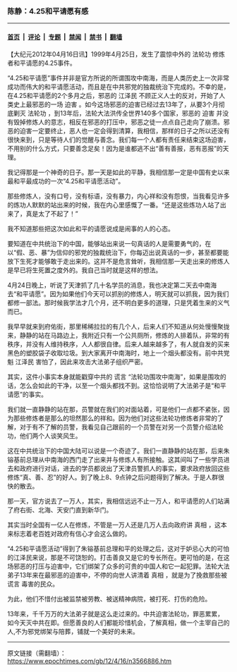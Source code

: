### 陈静：4.25和平请愿有感

---

#### [首页](../../../..?n3566886) &nbsp;|&nbsp; [评论](../../../../../epoch-comment?n3566886) &nbsp;|&nbsp; [专题](../../../../../epoch-special?n3566886) &nbsp;|&nbsp; [禁闻](../../../../../epoch-news?n3566886) &nbsp;|&nbsp; [禁书](../../../../../books?n3566886) &nbsp;|&nbsp; [翻墙](https://github.com/gfw-breaker/nogfw/blob/master/README.md?n3566886)


<div class="post_content" id="artbody" itemprop="articleBody">
 <!-- article content begin -->
 <p>
  【大纪元2012年04月16日讯】1999年4月25日，发生了震惊中外的
  <ok href="https://www.epochtimes.com/gb/tag/%E6%B3%95%E8%BD%AE%E5%8A%9F.html">
   法轮功
  </ok>
  修炼者和平请愿的4.25事件。
 </p>
 <p>
  “4.25和平请愿”事件并非是官方所说的所谓围攻中南海，而是人类历史上一次非常成功而伟大的和平请愿活动，而且是在中共邪党的独裁统治下完成的。不幸的是，在4.25和平请愿的2个多月之后，邪恶的
  <ok href="https://www.epochtimes.com/gb/tag/%E6%B1%9F%E6%B3%BD%E6%B0%91.html">
   江泽民
  </ok>
  不顾正义人士的反对，开始了人类史上最邪恶的一场
  <ok href="https://www.epochtimes.com/gb/tag/%E8%BF%AB%E5%AE%B3.html">
   迫害
  </ok>
  。如今这场邪恶的迫害已经过去13年了，从要3个月彻底剿灭
  <ok href="https://www.epochtimes.com/gb/tag/%E6%B3%95%E8%BD%AE%E5%8A%9F.html">
   法轮功
  </ok>
  ，到13年后，法轮大法洪传全世界140多个国家，邪恶的
  <ok href="https://www.epochtimes.com/gb/tag/%E8%BF%AB%E5%AE%B3.html">
   迫害
  </ok>
  并没有毁掉修炼人的意志，相反在邪恶的打压中，邪恶之徒一点点自己走向了崩溃。邪恶的迫害一定要终止，恶人也一定会得到清算，我相信，那样的日子之所以还没有很快来到，只是等待人们的觉醒与善念。我们每一个人都有责任来结束这场迫害，不用别的什么方式，只要善念足矣！因为是谁都逃不出“善有善报，恶有恶报”的天理。
 </p>
 <p>
  我记得那是一个神奇的日子。那一天是如此的平静，我相信那一定是中国有史以来最和平最成功的一次“4.25和平请愿活动”。
 </p>
 <p>
  那些修炼人，没有口号，没有标语，没有暴力，内心祥和没有怨恨，当我看见许多的炼功人默默的站出来的时候，我在内心里感慨了一番。“还是这些炼功人站了出来了，真是太了不起了！”
 </p>
 <p>
  我不知道那些把这次如此和平的请愿说成是闹事的人的心态。
 </p>
 <p>
  要知道在中共统治下的中国，能够站出来说一句真话的人是需要勇气的，在以“假、恶、暴”为信仰的邪党的独裁统治下，你每迈出说真话的一步，甚至都要能放下生死才能够敢于走出来的。这并不是危言耸听，我相信那一天走出来的修炼人是早已将生死置之度外的。我自己当时就是这样的想法。
 </p>
 <p>
  4月24日晚上，听说了天津抓了几十名学员的消息，我也决定第二天去中南海去“和平请愿”。因为如果他们今天可以抓别的修炼人，明天就可以抓我，因为我们都修一部法。那时候我学法才几个月，还不明白更多的道理，只是凭着生来的义气而已。
 </p>
 <p>
  我早早就来到府佑街，那里稀稀拉拉的有几个人，后来人们不知道从何处慢慢聚拢来，静静的站在马路边上，我附近只有一个公共厕所，修炼的人排着队，非常的有秩序，并没有人维持秩序，人人都很自律。后来人越来越多了，有人就自发的买来黑色的塑胶袋子收取垃圾。到大家离开中南海时，地上一个烟头都没有。前中共党魁
  <ok href="https://www.epochtimes.com/gb/tag/%E6%B1%9F%E6%B3%BD%E6%B0%91.html">
   江泽民
  </ok>
  害怕了，因此来攻击大法弟子组织严密。
 </p>
 <p>
  其实，这件小事实本身就能戳穿中共的
  <ok href="https://www.epochtimes.com/gb/tag/%E8%B0%8E%E8%A8%80.html">
   谎言
  </ok>
  “法轮功围攻中南海”，如果是围攻的话，怎么会如此的干净，以至一个烟头都找不到。这恰恰说明了大法弟子是“和平请愿”的事实。
 </p>
 <p>
  我们就一直静静的站在那，员警就在我们的对面站着，可是他们一点都不紧张，因为那些修炼者是那么的坦然那么的祥和。因为他们对这些法轮功修炼者非常的了解，对于有不了解的员警，我看见自己跟前的一个员警在对另一个员警介绍法轮功，他们两个人谈笑风生。
 </p>
 <p>
  这在中共统治下的中国大陆可以说是一个奇迹了。我们一直静静的站在那，后来朱镕基前总理从中南海的西门走了出来并与修炼人有所接触。这其间叫了一些学员进去和政府进行对话，进去的学员都说出了天津员警抓人的事实，要求政府放回这些修炼“真、善、忍”的好人。到了晚上8、9点钟之后问题得到了解决。于是人群很快的散去。
 </p>
 <p>
  那一天，官方说去了一万人，其实，我相信远远不止一万人，和平请愿的人们站满了府右街、北海、天安门直到新华门。
 </p>
 <p>
  其实当时全国有一亿人在修炼，不管是一万人还是几万人去向政府讲
  <ok href="https://www.epochtimes.com/gb/tag/%E7%9C%9F%E7%9B%B8.html">
   真相
  </ok>
  ，这本来标志着老百姓对政府有信心才会这么做的。
 </p>
 <p>
  “4.25和平请愿活动”得到了朱镕基前总理和平的处理之后，这对于妒忌心大的可怕的江泽民来说，那是不可饶恕的。打击善良又是它的专长所在。更可怕的是，在这场邪恶的打压与迫害中，它们绑架了众多的可贵的中国人和它一起犯罪。法轮大法弟子13年来在最邪恶的迫害中，不停的向世人讲清着
  <ok href="https://www.epochtimes.com/gb/tag/%E7%9C%9F%E7%9B%B8.html">
   真相
  </ok>
  ，就是为了挽救那些被
  <ok href="https://www.epochtimes.com/gb/tag/%E8%B0%8E%E8%A8%80.html">
   谎言
  </ok>
  毒害的民众。
 </p>
 <p>
  为此，他们不惜付出被监禁被劳教、被送精神病院，被打死、打伤的危险。
 </p>
 <p>
  13年来，千千万万的大法弟子就是这么走过来的。中共迫害法轮功，罪恶累累，如今天灭中共在即。但愿善良的人们都能珍惜机会，了解真相，做一个主宰自己的人,不为邪党绑架与陪葬，铺就一个美好的未来。
 </p>
 <!-- article content end -->
 <div id="below_article_ad">
 </div>
</div>


---

原文链接（需翻墙）：https://www.epochtimes.com/gb/12/4/16/n3566886.htm